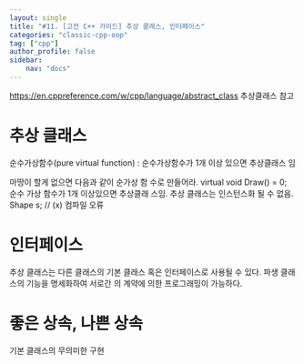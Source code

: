 ```yaml
---
layout: single
title: "#11. [고전 C++ 가이드] 추상 클래스, 인터페이스"
categories: "classic-cpp-oop"
tag: ["cpp"]
author_profile: false
sidebar: 
    nav: "docs"
---
```

https://en.cppreference.com/w/cpp/language/abstract_class
추상클래스 참고

# 추상 클래스

순수가상함수(pure virtual function) : 순수가상함수가 1개 이상 있으면 추상클래스 임


마땅이 할게 없으면 다음과 같이 순가상 함
수로 만들어라. virtual void Draw() = 0; 순수 가상 함수가 1개 이상있으면 추상클래
스임. 추상 클래스는 인스턴스화 될 수 없음. Shape s; // (x) 컴파일 오류

# 인터페이스

추상 클래스는 다른 클래스의 기본 클래스
혹은 인터페이스로 사용될 수 있다. 파생 클래스의 기능을 명세화하여 서로간
의 계약에 의한 프로그래밍이 가능하다.

# 좋은 상속, 나쁜 상속

기본 클래스의 무의미한 구현



